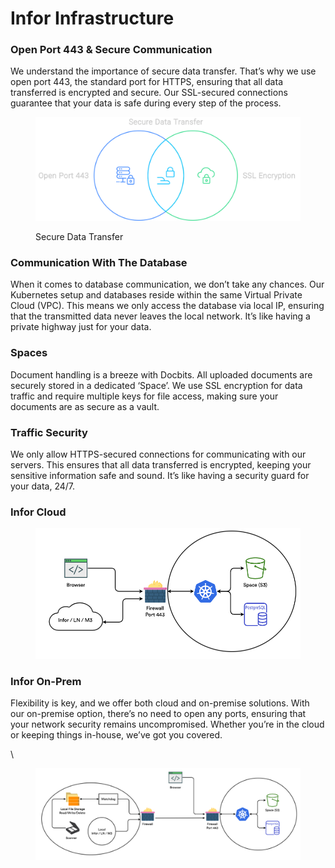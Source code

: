 # Infor Infrastructure

### Open Port 443 & Secure Communication

We understand the importance of secure data transfer. That’s why we use open port 443, the standard port for HTTPS, ensuring that all data transferred is encrypted and secure. Our SSL-secured connections guarantee that your data is safe during every step of the process.

<figure><img src=".gitbook/assets/secure.svg" alt="Open Port 443 &#x26; Secure Communication - DocBits"><figcaption><p>Secure Data Transfer</p></figcaption></figure>

### Communication With The Database

When it comes to database communication, we don’t take any chances. Our Kubernetes setup and databases reside within the same Virtual Private Cloud (VPC). This means we only access the database via local IP, ensuring that the transmitted data never leaves the local network. It’s like having a private highway just for your data.

### Spaces

Document handling is a breeze with Docbits. All uploaded documents are securely stored in a dedicated ‘Space’. We use SSL encryption for data traffic and require multiple keys for file access, making sure your documents are as secure as a vault.

### Traffic Security

We only allow HTTPS-secured connections for communicating with our servers. This ensures that all data transferred is encrypted, keeping your sensitive information safe and sound. It’s like having a security guard for your data, 24/7.

### Infor Cloud

<figure><img src=".gitbook/assets/DocBits_II_infra_cloud.webp" alt=""><figcaption></figcaption></figure>

### Infor On-Prem

Flexibility is key, and we offer both cloud and on-premise solutions. With our on-premise option, there’s no need to open any ports, ensuring that your network security remains uncompromised. Whether you’re in the cloud or keeping things in-house, we’ve got you covered.

\\

<figure><img src=".gitbook/assets/DocBits_II_infra-on-prem-1024x355.webp" alt=""><figcaption></figcaption></figure>

